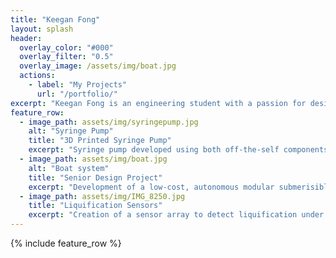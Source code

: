 ```yaml
---
title: "Keegan Fong"
layout: splash
header:
  overlay_color: "#000"
  overlay_filter: "0.5"
  overlay_image: /assets/img/boat.jpg
  actions:
    - label: "My Projects"
      url: "/portfolio/"
excerpt: "Keegan Fong is an engineering student with a passion for design and driven by a curiosity to learn."
feature_row:
  - image_path: assets/img/syringepump.jpg
    alt: "Syringe Pump"
    title: "3D Printed Syringe Pump"
    excerpt: "Syringe pump developed using both off-the-self components and custom 3D printed parts"
  - image_path: assets/img/boat.jpg
    alt: "Boat system"
    title: "Senior Design Project"
    excerpt: "Development of a low-cost, autonomous modular submerisible."
  - image_path: assets/img/IMG_8250.jpg
    title: "Liquification Sensors"
    excerpt: "Creation of a sensor array to detect liquification under bridge abutments due to seismic activity"
---
```


{% include feature_row %}

